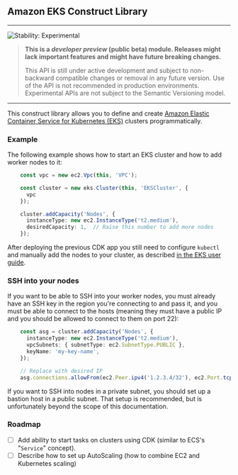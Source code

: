 ## Amazon EKS Construct Library
<!--BEGIN STABILITY BANNER-->

---

![Stability: Experimental](https://img.shields.io/badge/stability-Experimental-important.svg?style=for-the-badge)

> **This is a _developer preview_ (public beta) module. Releases might lack important features and might have
> future breaking changes.**
>
> This API is still under active development and subject to non-backward
> compatible changes or removal in any future version. Use of the API is not recommended in production
> environments. Experimental APIs are not subject to the Semantic Versioning model.

---
<!--END STABILITY BANNER-->

This construct library allows you to define and create [Amazon Elastic Container Service for Kubernetes (EKS)](https://aws.amazon.com/eks/) clusters programmatically.

### Example

The following example shows how to start an EKS cluster and how to
add worker nodes to it:

```ts
    const vpc = new ec2.Vpc(this, 'VPC');

    const cluster = new eks.Cluster(this, 'EKSCluster', {
      vpc
    });

    cluster.addCapacity('Nodes', {
      instanceType: new ec2.InstanceType('t2.medium'),
      desiredCapacity: 1,  // Raise this number to add more nodes
    });
```

After deploying the previous CDK app you still need to configure `kubectl`
and manually add the nodes to your cluster, as described [in the EKS user
guide](https://docs.aws.amazon.com/eks/latest/userguide/launch-workers.html).

### SSH into your nodes

If you want to be able to SSH into your worker nodes, you must already
have an SSH key in the region you're connecting to and pass it, and you must
be able to connect to the hosts (meaning they must have a public IP and you
should be allowed to connect to them on port 22):

```ts
    const asg = cluster.addCapacity('Nodes', {
      instanceType: new ec2.InstanceType('t2.medium'),
      vpcSubnets: { subnetType: ec2.SubnetType.PUBLIC },
      keyName: 'my-key-name',
    });

    // Replace with desired IP
    asg.connections.allowFrom(ec2.Peer.ipv4('1.2.3.4/32'), ec2.Port.tcp(22));
```

If you want to SSH into nodes in a private subnet, you should set up a
bastion host in a public subnet. That setup is recommended, but is
unfortunately beyond the scope of this documentation.

### Roadmap

- [ ] Add ability to start tasks on clusters using CDK (similar to ECS's "`Service`" concept).
- [ ] Describe how to set up AutoScaling (how to combine EC2 and Kubernetes scaling)
